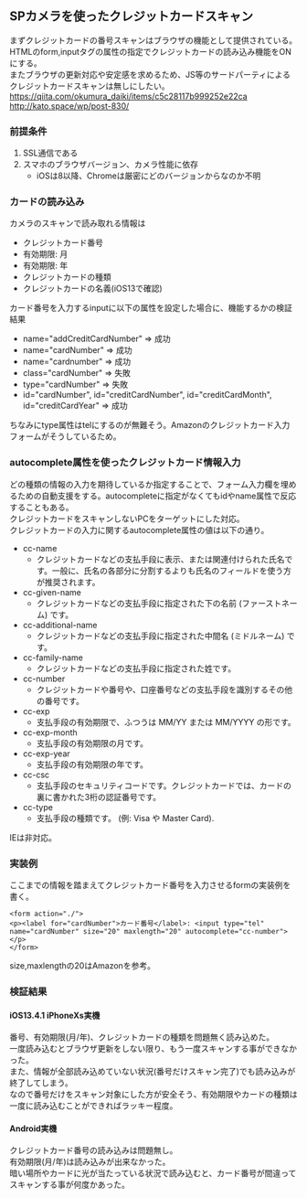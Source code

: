 ## SPカメラを使ったクレジットカードスキャン
まずクレジットカードの番号スキャンはブラウザの機能として提供されている。  
HTMLのform,inputタグの属性の指定でクレジットカードの読み込み機能をONにする。  
またブラウザの更新対応や安定感を求めるため、JS等のサードパーティによるクレジットカードスキャンは無しにしたい。  
https://qiita.com/okumura_daiki/items/c5c28117b999252e22ca  
http://kato.space/wp/post-830/  

### 前提条件
1. SSL通信である
2. スマホのブラウザバージョン、カメラ性能に依存
	- iOSは8以降、Chromeは厳密にどのバージョンからなのか不明

### カードの読み込み
カメラのスキャンで読み取れる情報は  

- クレジットカード番号
- 有効期限: 月
- 有効期限: 年
- クレジットカードの種類
- クレジットカードの名義(iOS13で確認)

カード番号を入力するinputに以下の属性を設定した場合に、機能するかの検証結果  

- name="addCreditCardNumber" => 成功
- name="cardNumber" => 成功
- name="cardnumber" => 成功
- class="cardNumber" => 失敗
- type="cardNumber" => 失敗
- id="cardNumber", id="creditCardNumber", id="creditCardMonth", id="creditCardYear" => 成功

ちなみにtype属性はtelにするのが無難そう。Amazonのクレジットカード入力フォームがそうしているため。  

### autocomplete属性を使ったクレジットカード情報入力
どの種類の情報の入力を期待しているか指定することで、フォーム入力欄を埋めるための自動支援をする。autocompleteに指定がなくてもidやname属性で反応することもある。  
クレジットカードをスキャンしないPCをターゲットにした対応。  
クレジットカードの入力に関するautocomplete属性の値は以下の通り。  

- cc-name
	- クレジットカードなどの支払手段に表示、または関連付けられた氏名です。一般に、氏名の各部分に分割するよりも氏名のフィールドを使う方が推奨されます。
- cc-given-name
	- クレジットカードなどの支払手段に指定された下の名前 (ファーストネーム) です。
- cc-additional-name
	- クレジットカードなどの支払手段に指定された中間名 (ミドルネーム) です。
- cc-family-name
	- クレジットカードなどの支払手段に指定された姓です。
- cc-number
	- クレジットカードや番号や、口座番号などの支払手段を識別するその他の番号です。
- cc-exp
	- 支払手段の有効期限で、ふつうは MM/YY または MM/YYYY の形です。
- cc-exp-month
	- 支払手段の有効期限の月です。
- cc-exp-year
	- 支払手段の有効期限の年です。
- cc-csc
	- 支払手段のセキュリティコードです。クレジットカードでは、カードの裏に書かれた3桁の認証番号です。
- cc-type
	- 支払手段の種類です。 (例: Visa や Master Card).

IEは非対応。

### 実装例
ここまでの情報を踏まえてクレジットカード番号を入力させるformの実装例を書く。  
```
<form action="./">
<p><label for="cardNumber">カード番号</label>: <input type="tel" name="cardNumber" size="20" maxlength="20" autocomplete="cc-number"></p>
</form>
```
size,maxlengthの20はAmazonを参考。  

### 検証結果
#### iOS13.4.1 iPhoneXs実機  
番号、有効期限(月/年)、クレジットカードの種類を問題無く読み込めた。  
一度読み込むとブラウザ更新をしない限り、もう一度スキャンする事ができなかった。  
また、情報が全部読み込めていない状況(番号だけスキャン完了)でも読み込みが終了してしまう。  
なので番号だけをスキャン対象にした方が安全そう、有効期限やカードの種類は一度に読み込むことができればラッキー程度。  

#### Android実機
クレジットカード番号の読み込みは問題無し。  
有効期限(月/年)は読み込みが出来なかった。  
暗い場所やカードに光が当たっている状況で読み込むと、カード番号が間違ってスキャンする事が何度かあった。  